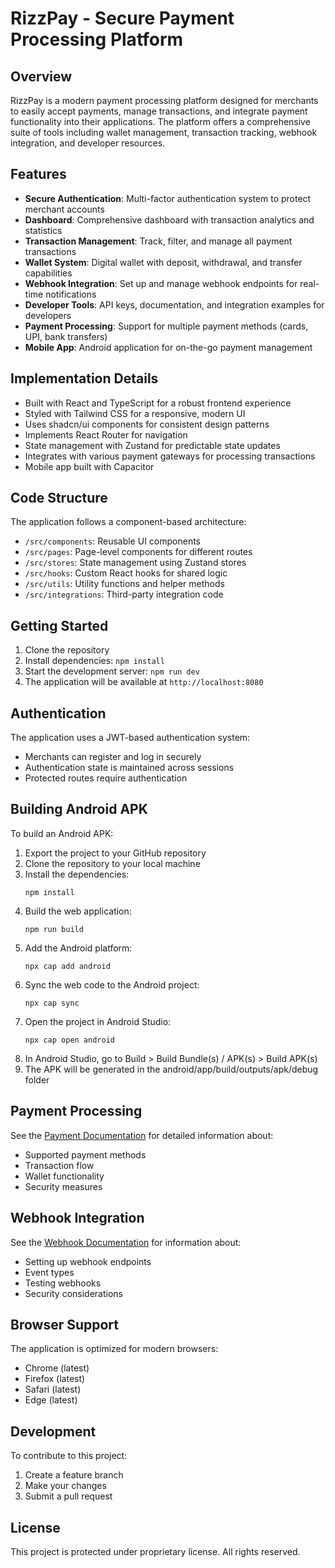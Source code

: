 
# RizzPay - Secure Payment Processing Platform

## Overview

RizzPay is a modern payment processing platform designed for merchants to easily accept payments, manage transactions, and integrate payment functionality into their applications. The platform offers a comprehensive suite of tools including wallet management, transaction tracking, webhook integration, and developer resources.

## Features

- **Secure Authentication**: Multi-factor authentication system to protect merchant accounts
- **Dashboard**: Comprehensive dashboard with transaction analytics and statistics
- **Transaction Management**: Track, filter, and manage all payment transactions
- **Wallet System**: Digital wallet with deposit, withdrawal, and transfer capabilities  
- **Webhook Integration**: Set up and manage webhook endpoints for real-time notifications
- **Developer Tools**: API keys, documentation, and integration examples for developers
- **Payment Processing**: Support for multiple payment methods (cards, UPI, bank transfers)
- **Mobile App**: Android application for on-the-go payment management

## Implementation Details

- Built with React and TypeScript for a robust frontend experience
- Styled with Tailwind CSS for a responsive, modern UI
- Uses shadcn/ui components for consistent design patterns
- Implements React Router for navigation
- State management with Zustand for predictable state updates
- Integrates with various payment gateways for processing transactions
- Mobile app built with Capacitor

## Code Structure

The application follows a component-based architecture:

- `/src/components`: Reusable UI components
- `/src/pages`: Page-level components for different routes
- `/src/stores`: State management using Zustand stores
- `/src/hooks`: Custom React hooks for shared logic
- `/src/utils`: Utility functions and helper methods
- `/src/integrations`: Third-party integration code

## Getting Started

1. Clone the repository
2. Install dependencies: `npm install`
3. Start the development server: `npm run dev`
4. The application will be available at `http://localhost:8080`

## Authentication

The application uses a JWT-based authentication system:
- Merchants can register and log in securely
- Authentication state is maintained across sessions
- Protected routes require authentication

## Building Android APK

To build an Android APK:

1. Export the project to your GitHub repository
2. Clone the repository to your local machine
3. Install the dependencies:
   ```
   npm install
   ```
4. Build the web application:
   ```
   npm run build
   ```
5. Add the Android platform:
   ```
   npx cap add android
   ```
6. Sync the web code to the Android project:
   ```
   npx cap sync
   ```
7. Open the project in Android Studio:
   ```
   npx cap open android
   ```
8. In Android Studio, go to Build > Build Bundle(s) / APK(s) > Build APK(s)
9. The APK will be generated in the android/app/build/outputs/apk/debug folder

## Payment Processing

See the [Payment Documentation](PAYMENT_README.md) for detailed information about:
- Supported payment methods
- Transaction flow
- Wallet functionality
- Security measures

## Webhook Integration

See the [Webhook Documentation](WEBHOOK_README.md) for information about:
- Setting up webhook endpoints
- Event types
- Testing webhooks
- Security considerations

## Browser Support

The application is optimized for modern browsers:
- Chrome (latest)
- Firefox (latest)
- Safari (latest)
- Edge (latest)

## Development

To contribute to this project:
1. Create a feature branch
2. Make your changes
3. Submit a pull request

## License

This project is protected under proprietary license. All rights reserved.
